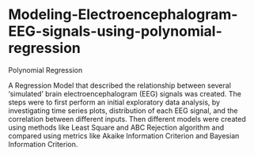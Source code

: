 # Modeling-Electroencephalogram-EEG-signals-using-polynomial-regression
Polynomial Regression

A Regression Model that described the relationship between several ‘simulated’ brain electroencephalogram (EEG) signals was created. The steps were to first perform an initial exploratory data analysis, by investigating time series plots, distribution of each EEG signal, and the correlation between different inputs. Then different models were created using methods like Least Square and ABC Rejection algorithm and compared using metrics like Akaike Information Criterion and Bayesian Information Criterion.
